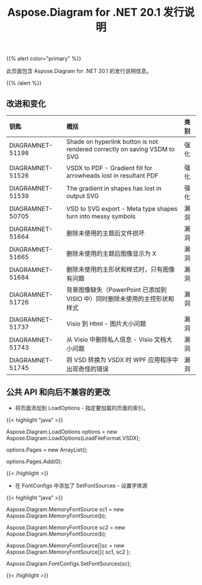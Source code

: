﻿---
title: Aspose.Diagram for .NET 20.1 发行说明
type: docs
weight: 70
url: /zh/net/aspose-diagram-for-net-20-1-release-notes/
---
{{% alert color="primary" %}} 

此页面包含 Aspose.Diagram for .NET 20.1 的发行说明信息。

{{% /alert %}} 
## **改进和变化**

|**钥匙**|**概括**|**类别**|
|:- |:- |:- |
|DIAGRAMNET-51198|Shade on hyperlink button is not rendered correctly on saving VSDM to SVG|强化|
|DIAGRAMNET-51526|VSDX to PDF - Gradient fill for arrowheads lost in resultant PDF|强化|
|DIAGRAMNET-51539|The gradient in shapes has lost in output SVG|强化|
|DIAGRAMNET-50705|VSD to SVG export - Meta type shapes turn into messy symbols|漏洞|
|DIAGRAMNET-51664|删除未使用的主题后文件损坏|漏洞|
|DIAGRAMNET-51665|删除未使用的主题后图像显示为 X|漏洞|
|DIAGRAMNET-51684|删除未使用的主形状和样式时，只有图像有问题|漏洞|
|DIAGRAMNET-51726|背景图像缺失（PowerPoint 已添加到 VISIO 中）同时删除未使用的主控形状和样式|漏洞|
|DIAGRAMNET-51737|Visio 到 Html - 图片大小问题|漏洞|
|DIAGRAMNET-51743|从 Visio 中删除私人信息 - Visio 文档大小问题|漏洞|
|DIAGRAMNET-51745|将 VSD 转换为 VSDX 时 WPF 应用程序中出现奇怪的错误|漏洞|

## **公共 API 和向后不兼容的更改**
- 将页面添加到 LoadOptions - 指定要加载的页面的索引。



{{< highlight "java" >}}

Aspose.Diagram.LoadOptions options = new Aspose.Diagram.LoadOptions(LoadFileFormat.VSDX);

options.Pages = new ArrayList();

options.Pages.Add(0);

{{< /highlight >}}

- 在 FontConfigs 中添加了 SetFontSources - 设置字体源

{{< highlight "java" >}}

Aspose.Diagram.MemoryFontSource sc1 = new Aspose.Diagram.MemoryFontSource(b);

Aspose.Diagram.MemoryFontSource sc2 = new Aspose.Diagram.MemoryFontSource(b);

Aspose.Diagram.MemoryFontSource[]sc = new Aspose.Diagram.MemoryFontSource[]{ sc1, sc2 };

Aspose.Diagram.FontConfigs.SetFontSources(sc); 

{{< /highlight >}}
